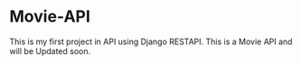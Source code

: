 # Movie-API
This is my first project in API using Django RESTAPI.
This is a Movie API and will be Updated soon.
